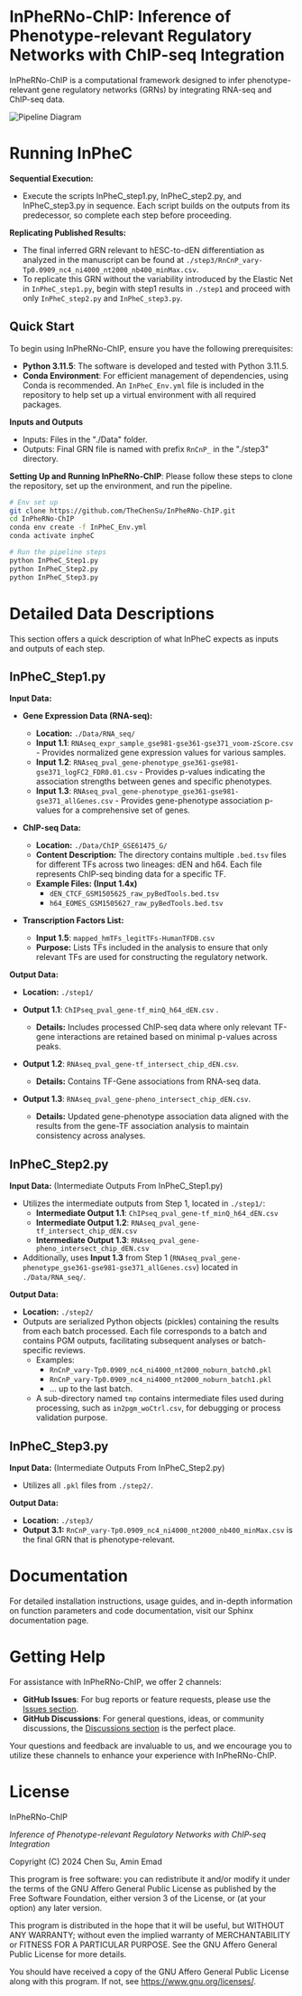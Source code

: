 # InPheRNo-ChIP: Inference of Phenotype-relevant Regulatory Networks with ChIP-seq Integration

InPheRNo-ChIP is a computational framework designed to infer phenotype-relevant gene regulatory networks (GRNs) by integrating RNA-seq and ChIP-seq data. 

![Pipeline Diagram](./figs/Figure1_pipeline.png)

# Running InPheC
**Sequential Execution:**
- Execute the scripts InPheC_step1.py, InPheC_step2.py, and InPheC_step3.py in sequence. Each script builds on the outputs from its predecessor, so complete each step before proceeding.

**Replicating Published Results:**
- The final inferred GRN relevant to hESC-to-dEN differentiation as analyzed in the manuscript can be found at `./step3/RnCnP_vary-Tp0.0909_nc4_ni4000_nt2000_nb400_minMax.csv`.
- To replicate this GRN without the variability introduced by the Elastic Net in `InPheC_step1.py`, begin with step1 results in `./step1` and proceed with only `InPheC_step2.py` and `InPheC_step3.py`.

## Quick Start

To begin using InPheRNo-ChIP, ensure you have the following prerequisites:
- **Python 3.11.5**: The software is developed and tested with Python 3.11.5.
- **Conda Environment**: For efficient management of dependencies, using Conda is recommended. An `InPheC_Env.yml` file is included in the repository to help set up a virtual environment with all required packages.

**Inputs and Outputs**
- Inputs: Files in the "./Data" folder.
- Outputs: Final GRN file is named with prefix `RnCnP_` in the "./step3" directory.

**Setting Up and Running InPheRNo-ChIP**: Please follow these steps to clone the repository, set up the environment, and run the pipeline.

```bash
# Env set up
git clone https://github.com/TheChenSu/InPheRNo-ChIP.git
cd InPheRNo-ChIP
conda env create -f InPheC_Env.yml
conda activate inpheC

# Run the pipeline steps
python InPheC_Step1.py  
python InPheC_Step2.py  
python InPheC_Step3.py  
```
# Detailed Data Descriptions
This section offers a quick description of what InPheC expects as inputs and outputs of each step.

## InPheC_Step1.py

**Input Data:**

- **Gene Expression Data (RNA-seq):**
  - **Location:** `./Data/RNA_seq/`
  - **Input 1.1**: `RNAseq_expr_sample_gse981-gse361-gse371_voom-zScore.csv` - Provides normalized gene expression values for various samples.
  - **Input 1.2**:  `RNAseq_pval_gene-phenotype_gse361-gse981-gse371_logFC2_FDR0.01.csv` - Provides p-values indicating the association strengths between genes and specific phenotypes.
  - **Input 1.3**: `RNAseq_pval_gene-phenotype_gse361-gse981-gse371_allGenes.csv` - Provides gene-phenotype association p-values for a comprehensive set of genes.

- **ChIP-seq Data:**
  - **Location:** `./Data/ChIP_GSE61475_G/`
  - **Content Description:** The directory contains multiple `.bed.tsv` files for different TFs across two lineages: dEN and h64. Each file represents ChIP-seq binding data for a specific TF.
  - **Example Files: (Input 1.4x)**
    - `dEN_CTCF_GSM1505625_raw_pyBedTools.bed.tsv`
    - `h64_EOMES_GSM1505627_raw_pyBedTools.bed.tsv`

- **Transcription Factors List:**
  - **Input 1.5**: `mapped_hmTFs_legitTFs-HumanTFDB.csv`
  - **Purpose:** Lists TFs included in the analysis to ensure that only relevant TFs are used for constructing the regulatory network.

**Output Data:**
- **Location:** `./step1/`
- **Output 1.1**: `ChIPseq_pval_gene-tf_minQ_h64_dEN.csv` .
  - **Details:** Includes processed ChIP-seq data where only relevant TF-gene interactions are retained based on minimal p-values across peaks. 

- **Output 1.2**: `RNAseq_pval_gene-tf_intersect_chip_dEN.csv`.
  - **Details:** Contains TF-Gene associations from RNA-seq data. 

- **Output 1.3**: `RNAseq_pval_gene-pheno_intersect_chip_dEN.csv`.
  - **Details:** Updated gene-phenotype association data aligned with the results from the gene-TF association analysis to maintain consistency across analyses.

## InPheC_Step2.py
**Input Data:** (Intermediate Outputs From InPheC_Step1.py)
- Utilizes the intermediate outputs from Step 1, located in `./step1/`:
    - **Intermediate Output 1.1**: `ChIPseq_pval_gene-tf_minQ_h64_dEN.csv`
    - **Intermediate Output 1.2**: `RNAseq_pval_gene-tf_intersect_chip_dEN.csv`
    - **Intermediate Output 1.3**: `RNAseq_pval_gene-pheno_intersect_chip_dEN.csv`
- Additionally, uses **Input 1.3** from Step 1 (`RNAseq_pval_gene-phenotype_gse361-gse981-gse371_allGenes.csv`) located in `./Data/RNA_seq/`.

**Output Data:**
- **Location:** `./step2/`
- Outputs are serialized Python objects (pickles) containing the results from each batch processed. Each file corresponds to a batch and contains PGM outputs, facilitating subsequent analyses or batch-specific reviews.
    - Examples:
      - `RnCnP_vary-Tp0.0909_nc4_ni4000_nt2000_noburn_batch0.pkl`
      - `RnCnP_vary-Tp0.0909_nc4_ni4000_nt2000_noburn_batch1.pkl`
      - ... up to the last batch.
  - A sub-directory named `tmp` contains intermediate files used during processing, such as `in2pgm_woCtrl.csv`, for debugging or process validation purpose.

## InPheC_Step3.py

**Input Data:** (Intermediate Outputs From InPheC_Step2.py) 
- Utilizes all `.pkl` files from `./step2/`.

**Output Data:**
- **Location:** `./step3/`
- **Output 3.1:** `RnCnP_vary-Tp0.0909_nc4_ni4000_nt2000_nb400_minMax.csv` is the final GRN that is phenotype-relevant.

# Documentation
For detailed installation instructions, usage guides, and in-depth information on function parameters and code documentation, visit our Sphinx documentation page.

# Getting Help
For assistance with InPheRNo-ChIP, we offer 2 channels:
- **GitHub Issues**: For bug reports or feature requests, please use the [Issues section](https://github.com/TheChenSu/InPheRNo-ChIP/issues).
- **GitHub Discussions**: For general questions, ideas, or community discussions, the [Discussions section](https://github.com/TheChenSu/InPheRNo-ChIP/discussions) is the perfect place.

Your questions and feedback are invaluable to us, and we encourage you to utilize these channels to enhance your experience with InPheRNo-ChIP. 

# License
InPheRNo-ChIP

*Inference of Phenotype-relevant Regulatory Networks with ChIP-seq Integration*

Copyright (C) 2024 Chen Su, Amin Emad

This program is free software: you can redistribute it and/or modify it under the terms of the GNU Affero General Public License as published by the Free Software Foundation, either version 3 of the License, or (at your option) any later version.

This program is distributed in the hope that it will be useful, but WITHOUT ANY WARRANTY; without even the implied warranty of MERCHANTABILITY or FITNESS FOR A PARTICULAR PURPOSE. See the GNU Affero General Public License for more details.

You should have received a copy of the GNU Affero General Public License along with this program. If not, see https://www.gnu.org/licenses/.